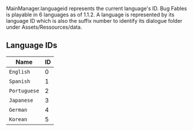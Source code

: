 MainManager.languageid represents the current language's ID. Bug Fables is playable in 6 languages as of 1.1.2. A language is represented by its language ID which is also the suffix number to identify its dialogue folder under Assets/Ressources/data. 

## Language IDs

|Name|ID|
|----|--|
|`English`|0|
|`Spanish`|1|
|`Portuguese`|2|
|`Japanese`|3|
|`German`|4|
|`Korean`|5|
